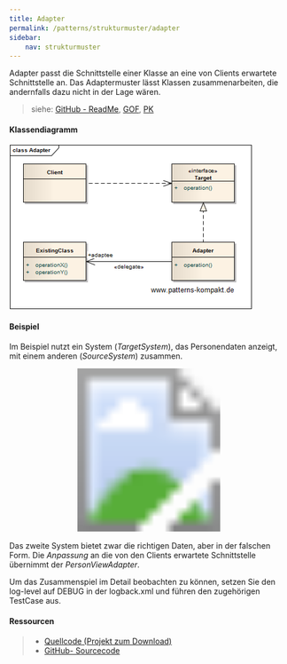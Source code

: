 ```yaml
---
title: Adapter
permalink: /patterns/strukturmuster/adapter
sidebar:
    nav: strukturmuster
---
```


Adapter passt die Schnittstelle einer Klasse an eine von Clients erwartete Schnittstelle an. Das Adaptermuster lässt Klassen zusammenarbeiten, die andernfalls dazu nicht in der Lage wären.

> siehe: [GitHub - ReadMe](https://github.com/KarlEilebrecht/patterns-kompakt-code/blob/main/src/test/java/de/calamanari/pk/adapter/README.md), [GOF](/literature#gof), [PK](/literature#pk)

#### Klassendiagramm

![](/images/patterns/adapter/adapter_cn.png)

#### Beispiel

Im Beispiel nutzt ein System (*TargetSystem*), das Personendaten anzeigt, mit einem anderen (*SourceSystem*) zusammen.

<svg version="1.1" xmlns="http://www.w3.org/2000/svg" xmlns:xlink="http://www.w3.org/1999/xlink" viewBox="0 0 708 414">
<image width="708" height="414" xlink:href="/images/patterns/adapter/adapter_cx.png"></image> <a xlink:href="https://github.com/KarlEilebrecht/patterns-kompakt-code/blob/main/src/main/java/de/calamanari/pk/adapter/PersonViewAdapter.java">
<rect x="467" y="198" fill="#fff" opacity="0" width="213" height="167"></rect>
</a><a xlink:href="https://github.com/KarlEilebrecht/patterns-kompakt-code/blob/main/src/main/java/de/calamanari/pk/adapter/SourceSystemPersonView.java">
<rect x="26" y="197" fill="#fff" opacity="0" width="267" height="166"></rect>
</a><a xlink:href="https://github.com/KarlEilebrecht/patterns-kompakt-code/blob/main/src/main/java/de/calamanari/pk/adapter/TargetSystemPersonView.java">
<rect x="469" y="36" fill="#fff" opacity="0" width="210" height="128"></rect>
</a>
</svg>

Das zweite System bietet zwar die richtigen Daten, aber in der falschen Form.
Die *Anpassung* an die von den Clients erwartete Schnittstelle übernimmt der *PersonViewAdapter*.

Um das Zusammenspiel im Detail beobachten zu können, setzen Sie den log-level auf DEBUG in der logback.xml und führen den zugehörigen TestCase aus.
#### Ressourcen

> * [Quellcode (Projekt zum Download)](/patterns#codebeispiele)
> * [GitHub- Sourcecode](https://github.com/KarlEilebrecht/patterns-kompakt-code/tree/main/src/main/java/de/calamanari/pk/adapter)